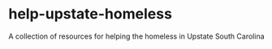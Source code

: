 # help-upstate-homeless
A collection of resources for helping the homeless in Upstate South Carolina
